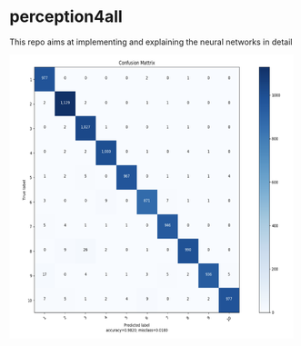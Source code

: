 # perception4all
This repo aims at implementing and explaining the neural networks in detail

<img src="classification/images/cm.png" width="500" height="500">
